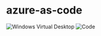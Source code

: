 # azure-as-code
![Windows Virtual Desktop](https://github.com/faroukfriha/azure-as-code/workflows/Windows%20Virtual%20Desktop/badge.svg)
![Code](https://github.com/faroukfriha/azure-as-code/workflows/Code/badge.svg)
